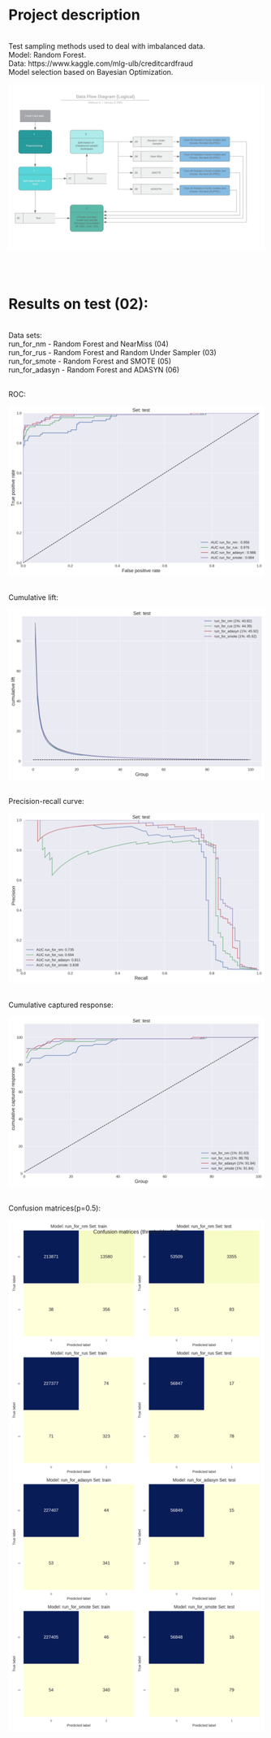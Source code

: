 # Project description
</br>
Test sampling methods used to deal with imbalanced data.</br>
Model: Random Forest.</br>
Data: https://www.kaggle.com/mlg-ulb/creditcardfraud </br>
Model selection based on Bayesian Optimization.

</br>

![alt text](https://github.com/mateusz-g94/DS-Fraud-detection/blob/master/data_flow.jpeg)

</br></br>

# Results on test (02):
</br>
Data sets: </br>
run_for_nm      - Random Forest and NearMiss (04) </br>
run_for_rus     - Random Forest and Random Under Sampler (03) </br>
run_for_smote   - Random Forest and SMOTE (05)</br>
run_for_adasyn  - Random Forest and ADASYN (06)</br> </br>

ROC:

![alt text](https://github.com/mateusz-g94/DS-Fraud-detection/blob/master/grp/roc_set_test.png)

</br>
Cumulative lift:

![alt text](https://github.com/mateusz-g94/DS-Fraud-detection/blob/master/grp/lift_cum_set_test.png)

</br>
Precision-recall curve:

![alt text](https://github.com/mateusz-g94/DS-Fraud-detection/blob/master/grp/prc_set_test.png)

</br>
Cumulative captured response:

![alt text](https://github.com/mateusz-g94/DS-Fraud-detection/blob/master/grp/captured_response_cum_set_test.png)

</br>
Confusion matrices(p=0.5):

![alt text](https://github.com/mateusz-g94/DS-Fraud-detection/blob/master/grp/conf_matrix.png)
